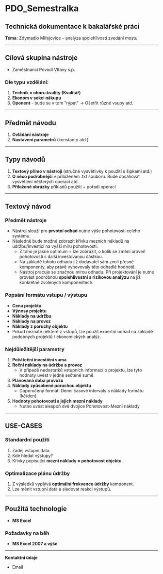 # **PDO_Semestralka**

## **Technická dokumentace k bakalářské práci**
**Téma:** Zdymadlo Miřejovice – analýza spolehlivosti zvedání mostu

---

## **Cílová skupina nástroje**
- Zaměstnanci Povodí Vltavy s.p.
### **Dle typu vzdělání:**
1. **Technik v oboru kvality (Kvalitář)**
2. **Ekonom v sekci nákupu**
3. **Oponent** - bude se v tom "rýpat" -> Ošetřit různé vsupy atd.

---

## **Předmět návodu**
1. **Ovládání nástroje**
2. **Nastavení parametrů** (konstanty atd.)

---

## **Typy návodů**
1. **Textový přímo v nástroji** (stručné vysvětlivky k použití s šipkami atd.)
2. **O něco podrobnější** v přiloženém .txt souboru. Bude obsahovat vysvětlení některých operací atd.
3. **Přiložené obrázky** příkladů použití + pořadí operací

---

## **Textový návod**

### **Předmět nástroje**
- Nástroj slouží pro **prvotní odhad** nutné výše pohotovosti celého systému.
- Následně bude možné zobrazit křivku mezních nákladů na údržbu/investici na vyšší míru pohotovosti.
  - Z toho je jasné optimum + lze zobrazit, o kolik se změní úroveň pohotovosti s další investovanou částkou.
  - Na základě tohoto odhadu již dodavatel sám zvolí přesné komponenty, aby právě vyhovovaly této odhadlé hodnotě.
  - Nástroj pracuje se značnou mírou odhadu. Při projektování je nutné provést podrobnou **spolehlivostní a rizikovou analýzu** na již konkrétně zvolených komponentech.

### **Popsání formátu vstupu / výstupu**
- **Cena projektu**
- **Výnosy projektu**
- **Náklady na údržbu**
- **Náklady na provoz**
- **Náklady z poruchy objektu**    
- Pokud neznáte některé z vstupů, lze použít expertní odhad na základě podobných projektů / ekonomických analýz.

### **Nejdůležitější parametry**
1. **Počáteční investiční suma**
2. **Roční náklady na údržbu a provoz**
     - V případě nedostatků vstupních informací o projektu, lze tyto hodnoty uvést v jedné sečtené sumě.
3. **Plánovaná doba provozu**
4. **Náklady způsobené poruchou objektu**
     - Doporučený formát: Denní časové intervaly s náklady formátu [kč/den].
5. **Hodnoty pohotovosti a jejich mezní náklady**
     - Nutno uvést alespoň dvě dvojice Pohotovost-Mezní náklady
---

## **USE-CASES**
### **Standardní použití**
1. Zadej vstupní data.
2. Kde hledat výstupy?
3. Křivky popisující **mezní náklady × pohotovost objektu**.

### **Optimalizace plánu údržby**
1. Z výsledků vyplývá **optimální frekvence údržby** komponent.
2. Lze měnit vstupní data a sledovat reakci výstupů.

---

## **Použitá technologie**
- **MS Excel**

### **Požadavky na běh**
- **MS Excel 2007 a výše**

---
**Kontaktní údaje**
-  Email
